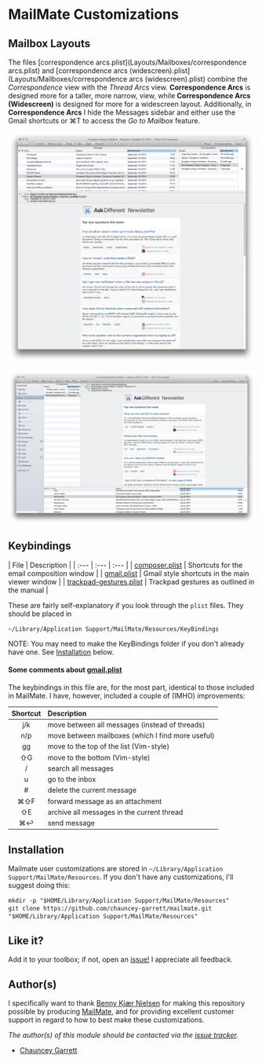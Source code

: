 # MailMate Customizations

## Mailbox Layouts

The files [correspondence arcs.plist](Layouts/Mailboxes/correspondence arcs.plist) and [correspondence arcs (widescreen).plist](Layouts/Mailboxes/correspondence arcs (widescreen).plist) combine the *Correspondence* view with the *Thread Arcs* view. **Correspondence Arcs** is designed more for a taller, more narrow, view, while **Correspondence Arcs (Widescreen)** is designed for more for a widescreen layout. Additionally, in **Correspondence Arcs** I hide the Messages sidebar and either use the Gmail shortcuts or ⌘T to access the *Go to Mailbox* feature.

![Correspondence Arcs, with hidden sidebar](delete-me/correspondence-arcs.png)

![Correspondence Arcs (Widescreen)](delete-me/correspondence-arcs-widescreen.png)

## Keybindings

| File | Description |
| :--- | :--- | :--- |
| [composer.plist](Keybindings/composer.plist) | Shortcuts for the email composition window |
| [gmail.plist](Keybindings/gmail.plist) | Gmail style shortcuts in the main viewer window |
| [trackpad-gestures.plist](Keybindings/trackpad-gestures.plist) | Trackpad gestures as outlined in the manual |

These are fairly self-explanatory if you look through the `plist` files. They should be placed in

	~/Library/Application Support/MailMate/Resources/KeyBindings

NOTE: You may need to make the KeyBindings folder if you don't already have one. See [Installation](#installation) below.

#### Some comments about [gmail.plist](Keybindings/gmail.plist)

The keybindings in this file are, for the most part, identical to those included in MailMate. I have, however, included a couple of (IMHO) improvements:

| Shortcut | Description
| :---:    | :---
| j/k      | move between all messages (instead of threads)
| n/p      | move between mailboxes (which I find more useful)
| gg       | move to the top of the list (Vim-style)
| ⇧G       | move to the bottom (Vim-style)
| /        | search all messages
| u        | go to the inbox
| #        | delete the current message
| ⌘⇧F      | forward message as an attachment
| ⇧E       | archive all messages in the current thread
| ⌘↩       | send message

## Installation

Mailmate user customizations are stored in `~/Library/Application Support/MailMate/Resources`. If you don't have any customizations, I'll suggest doing this:

	mkdir -p "$HOME/Library/Application Support/MailMate/Resources"
	git clone https://github.com/chauncey-garrett/mailmate.git "$HOME/Library/Application Support/MailMate/Resources"

## Like it?

Add it to your toolbox; if not, open an [issue!](https://github.com/chauncey-garrett/mailmate/issues "chauncey-garrett/mailmate/issues") I appreciate all feedback.

## Author(s)

I specifically want to thank [Benny Kjær Nielsen](http://freron.com/about/index.html#about_me) for making this repository possible by producing [MailMate](http://freron.com), and for providing excellent customer support in regard to how to best make these customizations.

*The author(s) of this module should be contacted via the [issue tracker](https://github.com/chauncey-garrett/mailmate/issues "chauncey-garrett/mailmate/issues").*

  - [Chauncey Garrett](https://github.com/chauncey-garrett "chauncey-garrett")
